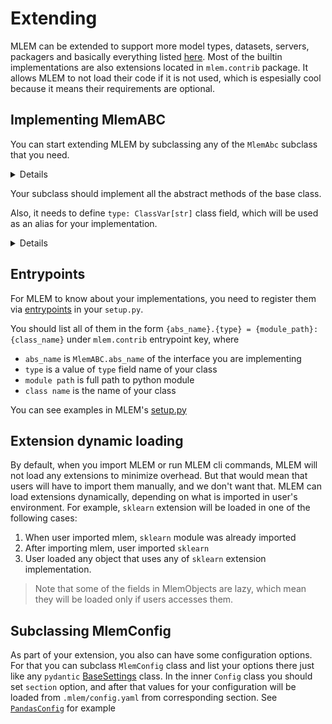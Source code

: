 # Extending

MLEM can be extended to support more model types, datasets, servers, packagers
and basically everything listed [here](/doc/user-guide/mlem-abcs). Most of the
builtin implementations are also extensions located in `mlem.contrib` package.
It allows MLEM to not load their code if it is not used, which is espesially
cool because it means their requirements are optional.

## Implementing MlemABC

You can start extending MLEM by subclassing any of the `MlemAbc` subclass that
you need.

<details>

### You can even try to add new `MlemObject` type or new `MlemAbc` interface

But no one tried it so far ;)

</details>

Your subclass should implement all the abstract methods of the base class.

Also, it needs to define `type: ClassVar[str]` class field, which will be used as an alias for your implementation.

<details>

### Default `type` value

By default, `type` will have `<module>.<class name>` value, but that's not very handy to type in cli, e.g. you'll need to run `mlem serve model my_awesome_package.submodule_of_my_awsome_package.abstract.bean.factory.MyAwesomeServerImplementation` instead of `mlem serve model ъуъ` if you don't set `type: ClassVar = "ъуъ"` for your class

</details>


## Entrypoints

For MLEM to know about your implementations, you need to register them via
[entrypoints](https://packaging.python.org/en/latest/specifications/entry-points/)
in your `setup.py`.

You should list all of them in the form
`{abs_name}.{type} = {module_path}:{class_name}` under `mlem.contrib` entrypoint
key, where

- `abs_name` is `MlemABC.abs_name` of the interface you are implementing
- `type` is a value of `type` field name of your class
- `module path` is full path to python module
- `class name` is the name of your class

You can see examples in MLEM's
[setup.py](https://github.com/iterative/mlem/blob/main/setup.py)

## Extension dynamic loading

By default, when you import MLEM or run MLEM cli commands, MLEM will not load
any extensions to minimize overhead. But that would mean that users will have to
import them manually, and we don't want that. MLEM can load extensions
dynamically, depending on what is imported in user's environment. For example,
`sklearn` extension will be loaded in one of the following cases:

1. When user imported mlem, `sklearn` module was already imported
2. After importing mlem, user imported `sklearn`
3. User loaded any object that uses any of `sklearn` extension implementation.

> Note that some of the fields in MlemObjects are lazy, which mean they will be
> loaded only if users accesses them.

## Subclassing MlemConfig

As part of your extension, you also can have some configuration options. For
that you can subclass `MlemConfig` class and list your options there just like
any `pydantic`
[BaseSettings](https://pydantic-docs.helpmanual.io/usage/settings/) class. In
the inner `Config` class you should set `section` option, and after that values
for your configuration will be loaded from `.mlem/config.yaml` from
corresponding section. See
[`PandasConfig`](https://github.com/iterative/mlem/blob/main/mlem/contrib/pandas.py)
for example
